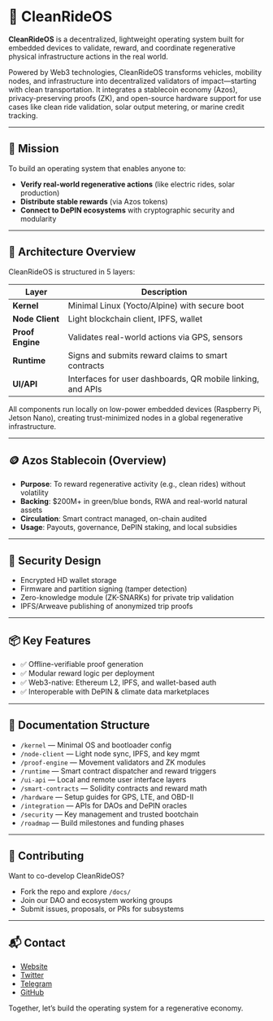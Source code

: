 # 🧾 CleanRideOS

**CleanRideOS** is a decentralized, lightweight operating system built for embedded devices to validate, reward, and coordinate regenerative physical infrastructure actions in the real world.

Powered by Web3 technologies, CleanRideOS transforms vehicles, mobility nodes, and infrastructure into decentralized validators of impact—starting with clean transportation. It integrates a stablecoin economy (Azos), privacy-preserving proofs (ZK), and open-source hardware support for use cases like clean ride validation, solar output metering, or marine credit tracking.

---

## 🌱 Mission

To build an operating system that enables anyone to:
- **Verify real-world regenerative actions** (like electric rides, solar production)
- **Distribute stable rewards** (via Azos tokens)
- **Connect to DePIN ecosystems** with cryptographic security and modularity

---

## 🧠 Architecture Overview

CleanRideOS is structured in 5 layers:

| Layer             | Description |
|------------------|-------------|
| **Kernel**        | Minimal Linux (Yocto/Alpine) with secure boot |
| **Node Client**   | Light blockchain client, IPFS, wallet |
| **Proof Engine**  | Validates real-world actions via GPS, sensors |
| **Runtime**       | Signs and submits reward claims to smart contracts |
| **UI/API**        | Interfaces for user dashboards, QR mobile linking, and APIs |

All components run locally on low-power embedded devices (Raspberry Pi, Jetson Nano), creating trust-minimized nodes in a global regenerative infrastructure.

---

## 🪙 Azos Stablecoin (Overview)

- **Purpose**: To reward regenerative activity (e.g., clean rides) without volatility
- **Backing**: $200M+ in green/blue bonds, RWA and real-world natural assets
- **Circulation**: Smart contract managed, on-chain audited
- **Usage**: Payouts, governance, DePIN staking, and local subsidies

---

## 🔐 Security Design

- Encrypted HD wallet storage
- Firmware and partition signing (tamper detection)
- Zero-knowledge module (ZK-SNARKs) for private trip validation
- IPFS/Arweave publishing of anonymized trip proofs

---

## 📦 Key Features

- ✅ Offline-verifiable proof generation
- ✅ Modular reward logic per deployment
- ✅ Web3-native: Ethereum L2, IPFS, and wallet-based auth
- ✅ Interoperable with DePIN & climate data marketplaces

---

## 📂 Documentation Structure

- `/kernel` — Minimal OS and bootloader config
- `/node-client` — Light node sync, IPFS, and key mgmt
- `/proof-engine` — Movement validators and ZK modules
- `/runtime` — Smart contract dispatcher and reward triggers
- `/ui-api` — Local and remote user interface layers
- `/smart-contracts` — Solidity contracts and reward math
- `/hardware` — Setup guides for GPS, LTE, and OBD-II
- `/integration` — APIs for DAOs and DePIN oracles
- `/security` — Key management and trusted bootchain
- `/roadmap` — Build milestones and funding phases

---

## 🤝 Contributing

Want to co-develop CleanRideOS?
- Fork the repo and explore `/docs/`
- Join our DAO and ecosystem working groups
- Submit issues, proposals, or PRs for subsystems

---

## 📬 Contact

- [Website](https://cleanride.xyz)
- [Twitter](https://twitter.com/cleanride_xyz)
- [Telegram](https://t.me/cleanride)
- [GitHub](https://github.com/cleanrideos)

Together, let’s build the operating system for a regenerative economy.
